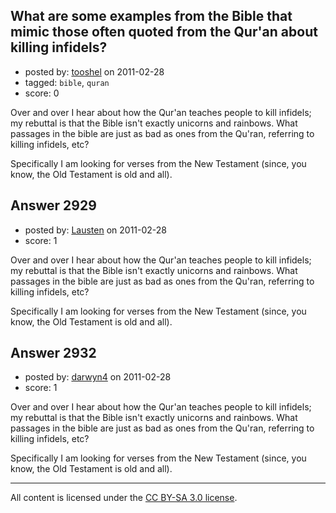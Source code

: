 ## What are some examples from the Bible that mimic those often quoted from the Qur'an about killing infidels?

- posted by: [tooshel](https://stackexchange.com/users/-1/817-tooshel) on 2011-02-28
- tagged: `bible`, `quran`
- score: 0

Over and over I hear about how the Qur'an teaches people to kill infidels; my rebuttal is that the Bible isn't exactly unicorns and rainbows. What passages in the bible are just as bad as ones from the Qu'ran, referring to killing infidels, etc? 

Specifically I am looking for verses from the New Testament (since, you know, the Old Testament is old and all). 


## Answer 2929

- posted by: [Lausten](https://stackexchange.com/users/-1/584-lausten) on 2011-02-28
- score: 1

Over and over I hear about how the Qur'an teaches people to kill infidels; my rebuttal is that the Bible isn't exactly unicorns and rainbows. What passages in the bible are just as bad as ones from the Qu'ran, referring to killing infidels, etc? 

Specifically I am looking for verses from the New Testament (since, you know, the Old Testament is old and all). 


## Answer 2932

- posted by: [darwyn4](https://stackexchange.com/users/-1/1161-darwyn4) on 2011-02-28
- score: 1

Over and over I hear about how the Qur'an teaches people to kill infidels; my rebuttal is that the Bible isn't exactly unicorns and rainbows. What passages in the bible are just as bad as ones from the Qu'ran, referring to killing infidels, etc? 

Specifically I am looking for verses from the New Testament (since, you know, the Old Testament is old and all). 



---

All content is licensed under the [CC BY-SA 3.0 license](https://creativecommons.org/licenses/by-sa/3.0/).
